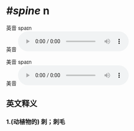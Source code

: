 # ***\#spine*** n
英音 spaɪn  
英音
<audio src="./media/spine1_AAC.aac" controls="controls"></audio>

美音 spaɪn  
美音
<audio src="./media/spine1_AAC.aac" controls="controls"></audio>



  

英文释义
---
### 1.**(动植物的) 刺；刺毛**  


